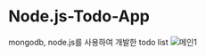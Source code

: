 # Node.js-Todo-App
mongodb, node.js를 사용하여 개발한 todo list
![메인1](https://user-images.githubusercontent.com/73806805/168767845-fb1643c3-1657-4937-913e-8239557b80bd.png)
